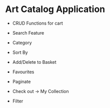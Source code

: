 # Art Catalog Application
 - CRUD Functions for cart
 - Search Feature
 - Category
 - Sort By
 - Add/Delete to Basket
 - Favourites
 - Paginate



 - Check out -> My Collection
 - Filter


